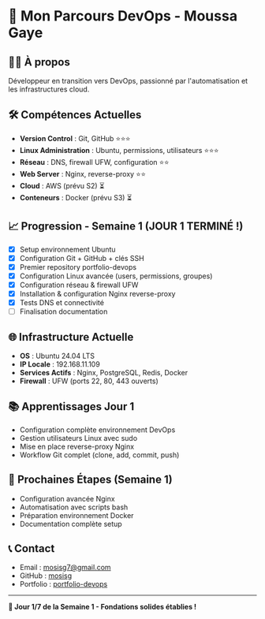 # 🚀 Mon Parcours DevOps - Moussa Gaye

## 👨‍💻 À propos
Développeur en transition vers DevOps, passionné par l'automatisation et les infrastructures cloud.

## 🛠️ Compétences Actuelles
- **Version Control** : Git, GitHub ⭐⭐⭐
- **Linux Administration** : Ubuntu, permissions, utilisateurs ⭐⭐⭐
- **Réseau** : DNS, firewall UFW, configuration ⭐⭐
- **Web Server** : Nginx, reverse-proxy ⭐⭐
- **Cloud** : AWS (prévu S2) ⏳
- **Conteneurs** : Docker (prévu S3) ⏳

## 📈 Progression - Semaine 1 (JOUR 1 TERMINÉ !)
- [x] Setup environnement Ubuntu
- [x] Configuration Git + GitHub + clés SSH
- [x] Premier repository portfolio-devops
- [x] Configuration Linux avancée (users, permissions, groupes)
- [x] Configuration réseau & firewall UFW  
- [x] Installation & configuration Nginx reverse-proxy
- [x] Tests DNS et connectivité
- [ ] Finalisation documentation

## 🌐 Infrastructure Actuelle
- **OS** : Ubuntu 24.04 LTS
- **IP Locale** : 192.168.11.109
- **Services Actifs** : Nginx, PostgreSQL, Redis, Docker
- **Firewall** : UFW (ports 22, 80, 443 ouverts)

## 📚 Apprentissages Jour 1
- Configuration complète environnement DevOps
- Gestion utilisateurs Linux avec sudo
- Mise en place reverse-proxy Nginx
- Workflow Git complet (clone, add, commit, push)

## 🎯 Prochaines Étapes (Semaine 1)
- Configuration avancée Nginx
- Automatisation avec scripts bash
- Préparation environnement Docker
- Documentation complète setup

## 📞 Contact
- Email : mosisg7@gmail.com
- GitHub : [mosisg](https://github.com/mosisg)
- Portfolio : [portfolio-devops](https://github.com/mosisg/portfolio-devops)

---
**🚀 Jour 1/7 de la Semaine 1 - Fondations solides établies !**
